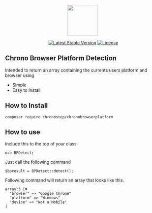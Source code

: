 <p align="center"><a href="https://github.com/ChronoDevs" target="_blank"><img src="https://avatars.githubusercontent.com/u/48752111?v=4" width="100"></a></p>

<p align="center">
<a href="https://github.com/ChronoDevs/chronobrowserplatformdetection"><img src="https://img.shields.io/badge/status-active-success.svg" alt=""></a>
<a href="https://packagist.org/packages/chronostep/chronobrowserplatform"><img src="https://img.shields.io/badge/version-dev_master-blue" alt="Latest Stable Version"></a>
<a href="https://github.com/ChronoDevs/chronobrowserplatformdetection/blob/main/LICENSE"><img src="https://img.shields.io/packagist/l/laravel/framework" alt="License"></a>
</p>

## Chrono Browser Platform Detection

Intended to return an array containing the currents users platform and browser using

- Simple
- Easy to Install

## How to Install

```
composer require chronostep/chronobrowserplatform
```

## How to use

Include this to the top of your class

```
use BPDetect;
```

Just call the following command

```
$bpresult = BPDetect::detect();
```

Following command will return an array that looks like this.
```
array:3 [▼
  "browser" => "Google Chrome"
  "platform" => "Windows"
  "device" => "Not a Mobile"
]
```
